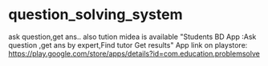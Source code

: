 # question_solving_system
ask question,get ans..
also tution midea is available
 "Students BD App :Ask question ,get ans by expert,Find tutor Get results"
 App link on playstore:
https://play.google.com/store/apps/details?id=com.education.problemsolve
